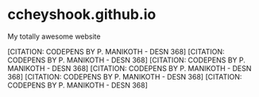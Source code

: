 # ccheyshook.github.io
My totally awesome website



[CITATION: CODEPENS BY P. MANIKOTH - DESN 368]
[CITATION: CODEPENS BY P. MANIKOTH - DESN 368]
[CITATION: CODEPENS BY P. MANIKOTH - DESN 368]
[CITATION: CODEPENS BY P. MANIKOTH - DESN 368]
[CITATION: CODEPENS BY P. MANIKOTH - DESN 368]
[CITATION: CODEPENS BY P. MANIKOTH - DESN 368]
